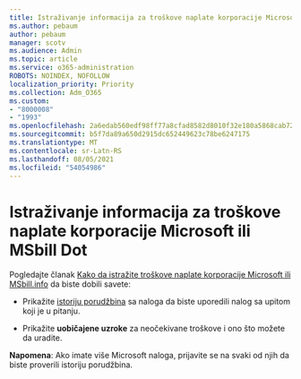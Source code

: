 ```yaml
---
title: Istraživanje informacija za troškove naplate korporacije Microsoft ili MSbill Dot
ms.author: pebaum
author: pebaum
manager: scotv
ms.audience: Admin
ms.topic: article
ms.service: o365-administration
ROBOTS: NOINDEX, NOFOLLOW
localization_priority: Priority
ms.collection: Adm_O365
ms.custom:
- "8000008"
- "1993"
ms.openlocfilehash: 2a6edab560edf98ff77a8cfad8582d8010f32e180a5868cab720aae6751f0c14
ms.sourcegitcommit: b5f7da89a650d2915dc652449623c78be6247175
ms.translationtype: MT
ms.contentlocale: sr-Latn-RS
ms.lasthandoff: 08/05/2021
ms.locfileid: "54054986"
---
```

# <a name="investigate-a-billing-charge-from-microsoft-or-msbill-dot-info"></a>Istraživanje informacija za troškove naplate korporacije Microsoft ili MSbill Dot

Pogledajte članak [Kako da istražite troškove naplate korporacije Microsoft ili MSbill.info](https://support.microsoft.com/help/10623/microsoft-account-investigate-billing-charge) da biste dobili savete: 

- Prikažite [istoriju porudžbina](https://account.microsoft.com/billing/orders/) sa naloga da biste uporedili nalog sa upitom koji je u pitanju.

- Prikažite **uobičajene uzroke** za neočekivane troškove i ono što možete da uradite.

**Napomena**: Ako imate više Microsoft naloga, prijavite se na svaki od njih da biste proverili istoriju porudžbina.
